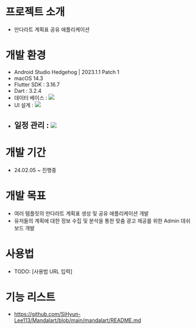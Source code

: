 # 프로젝트 소개
- 만다라트 계획표 공유 애플리케이션

# 개발 환경
- Android Studio Hedgehog | 2023.1.1 Patch 1
- macOS 14.3
- Flutter SDK : 3.16.7
- Dart : 3.2.4
- 데이터 베이스 : <img src="https://img.shields.io/badge/Firebase-FFCA28?style=for-the-badge&logo=Firebase&logoColor=white">
- UI 설계 : <img src="https://img.shields.io/badge/figma-F24E1E?style=for-the-badge&logo=figma&logoColor=white"> 
- 일정 관리 : <img src="https://img.shields.io/badge/Notion-00000?style=for-the-badge&logo=Notion&logoColor=white">
  - 

# 개발 기간 
- 24.02.05 ~ 진행중

# 개발 목표
- 여러 템플릿의 만다라트 계획표 생성 및 공유 애플리케이션 개발
- 유저들의 계획에 대한 정보 수집 및 분석을 통한 맞춤 광고 제공를 위한 Admin 데쉬보드 개발

# 사용법
- TODO: [사용법 URL 입력]

# 기능 리스트
- https://github.com/SiHyun-Lee113/Mandalart/blob/main/mandalart/README.md
